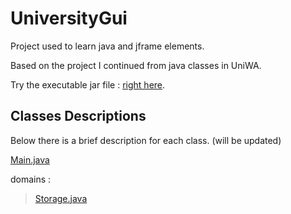 # UniversityGui


Project used to learn java and jframe elements.

Based on the project I continued from java classes in UniWA.

Try the executable jar file : [right here](UniversityGUI/out/artifacts/UniversityGUI_jar/UniversityGUI.jar).

## Classes Descriptions

Below there is a brief description for each class. (will be updated)

[Main.java](UniversityGui/blob/main/Descriptions/Main.md)

domains :

> [Storage.java](UniversityGui/blob/main/Descriptions/domains/Storage.md)
>
